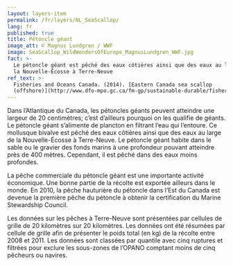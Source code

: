 ```yaml
---
layout: layers-item
permalink: /fr/layers/NL_SeaScallop/
lang: fr
published: true
title: Pétoncle géant
image_att: © Magnus Lundgren / WWF
image: SeaScallop_WildWondersOfEurope_MagnusLundgren_WWF.jpg
fact: >-
  Le pétoncle géant est pêché des eaux côtières ainsi que des eaux au large de
  la Nouvelle-Écosse à Terre-Neuve
ref_text: >-
  Fisheries and Oceans Canada. (2014). [Eastern Canada sea scallop
  (offshore)](http://www.dfo-mpo.gc.ca/fm-gp/sustainable-durable/fisheries-peches/scallop-petoncle-eng.htm)
---
```

Dans l’Atlantique du Canada, les pétoncles géants peuvent atteindre une largeur de 20 centimètres; c’est d’ailleurs pourquoi on les qualifie de géants. Le pétoncle géant s’alimente de plancton en filtrant l’eau qui l’entoure. Ce mollusque bivalve est pêché des eaux côtières ainsi que des eaux au large de la Nouvelle-Écosse à Terre-Neuve. Le pétoncle géant habite dans le sable ou le gravier des fonds marins à une profondeur pouvant atteindre près de 400 mètres. Cependant, il est pêché dans des eaux moins profondes.

La pêche commerciale du pétoncle géant est une importante activité économique. Une bonne partie de la récolte est exportée ailleurs dans le monde. En 2010, la pêche hauturière du pétoncle dans l’Est du Canada est devenue la première pêche du pétoncle à obtenir la certification du Marine Stewardship Council.

Les données sur les pêches à Terre-Neuve sont présentées par cellules de grille de 20 kilomètres sur 20 kilomètres. Les données ont été résumées par cellule de grille afin de présenter le poids total (en kg) de la récolte entre 2008 et 2011. Les données sont classées par quantile avec cinq ruptures et filtrées pour exclure les sous-zones de l’OPANO comptant moins de cinq pêcheurs ou navires.
